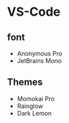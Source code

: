# VS-Code
## font
- Anonymous Pro
- JetBrains Mono

## Themes
- Momokai Pro
- Rainglow
- Dark Lemon
